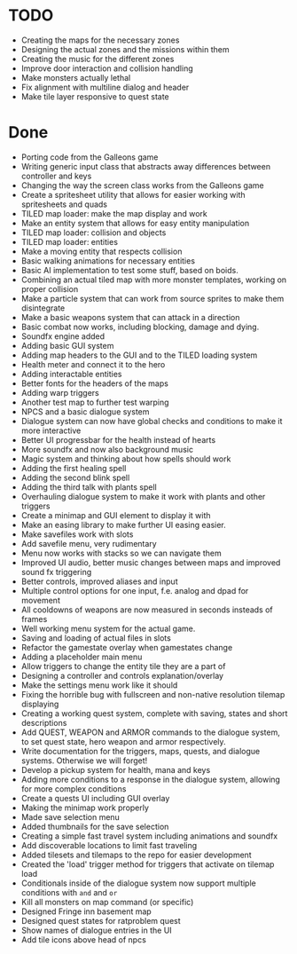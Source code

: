 # TODO
- Creating the maps for the necessary zones
- Designing the actual zones and the missions within them
- Creating the music for the different zones
- Improve door interaction and collision handling
- Make monsters actually lethal
- Fix alignment with multiline dialog and header
- Make tile layer responsive to quest state

# Done
- Porting code from the Galleons game
- Writing generic input class that abstracts away differences between controller and keys
- Changing the way the screen class works from the Galleons game
- Create a spritesheet utility that allows for easier working with spritesheets and quads
- TILED map loader: make the map display and work
- Make an entity system that allows for easy entity manipulation
- TILED map loader: collision and objects
- TILED map loader: entities
- Make a moving entity that respects collision
- Basic walking animations for necessary entities
- Basic AI implementation to test some stuff, based on boids.
- Combining an actual tiled map with more monster templates, working on proper collision
- Make a particle system that can work from source sprites to make them disintegrate
- Make a basic weapons system that can attack in a direction
- Basic combat now works, including blocking, damage and dying.
- Soundfx engine added
- Adding basic GUI system
- Adding map headers to the GUI and to the TILED loading system
- Health meter and connect it to the hero
- Adding interactable entities
- Better fonts for the headers of the maps
- Adding warp triggers
- Another test map to further test warping
- NPCS and a basic dialogue system
- Dialogue system can now have global checks and conditions to make it more interactive
- Better UI progressbar for the health instead of hearts
- More soundfx and now also background music
- Magic system and thinking about how spells should work
- Adding the first healing spell
- Adding the second blink spell
- Adding the third talk with plants spell
- Overhauling dialogue system to make it work with plants and other triggers
- Create a minimap and GUI element to display it with
- Make an easing library to make further UI easing easier.
- Make savefiles work with slots
- Add savefile menu, very rudimentary
- Menu now works with stacks so we can navigate them
- Improved UI audio, better music changes between maps and improved sound fx triggering
- Better controls, improved aliases and input
- Multiple control options for one input, f.e. analog and dpad for movement
- All cooldowns of weapons are now measured in seconds insteads of frames
- Well working menu system for the actual game.
- Saving and loading of actual files in slots
- Refactor the gamestate overlay when gamestates change
- Adding a placeholder main menu
- Allow triggers to change the entity tile they are a part of
- Designing a controller and controls explanation/overlay
- Make the settings menu work like it should
- Fixing the horrible bug with fullscreen and non-native resolution tilemap displaying
- Creating a working quest system, complete with saving, states and short descriptions
- Add QUEST, WEAPON and ARMOR commands to the dialogue system, to set quest state, hero weapon and armor respectively. 
- Write documentation for the triggers, maps, quests, and dialogue systems. Otherwise we will forget!
- Develop a pickup system for health, mana and keys
- Adding more conditions to a response in the dialogue system, allowing for more complex conditions
- Create a quests UI including GUI overlay
- Making the minimap work properly
- Made save selection menu
- Added thumbnails for the save selection
- Creating a simple fast travel system including animations and soundfx
- Add discoverable locations to limit fast traveling
- Added tilesets and tilemaps to the repo for easier development
- Created the 'load' trigger method for triggers that activate on tilemap load
- Conditionals inside of the dialogue system now support multiple conditions with `and` and `or`
- Kill all monsters on map command (or specific)
- Designed Fringe inn basement map
- Designed quest states for ratproblem quest
- Show names of dialogue entries in the UI
- Add tile icons above head of npcs